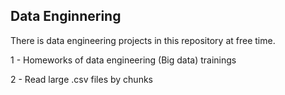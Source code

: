 ## Data Enginnering
There is data engineering projects in this repository at free time.

1 - Homeworks of data engineering (Big data) trainings

2 - Read large .csv files by chunks

